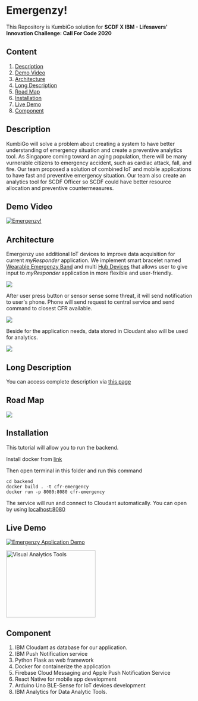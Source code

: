 # Emergenzy!
This Repository is KumbiGo solution for **SCDF X IBM - Lifesavers' Innovation Challenge: Call For Code 2020**

## Content
1. [Description](#description)
2. [Demo Video](#demo-video)
3. [Architecture](#architecture)
4. [Long Description](#long-description)
5. [Road Map](#road-map)
6. [Installation](#installation)
7. [Live Demo](#live-demo)
8. [Component](#component)

## Description
KumbiGo will solve a problem about creating a system to have better understanding of emergency situation and create a preventive analytics tool. As Singapore coming toward an aging population, there will be many vurnerable citizens to emergency accident, such as cardiac attack, fall, and fire. Our team proposed a solution of combined IoT and mobile applications to have fast and preventive emergency situation. Our team also create an analytics tool for SCDF Officer so SCDF could have better resource allocation and preventive countermeasures.

## Demo Video
[![Emergenzy!](http://img.youtube.com/vi/68Q8o2LnBG0/0.jpg)](http://www.youtube.com/watch?v=68Q8o2LnBG0)

## Architecture

Emergenzy use additional IoT devices to improve data acquisition for current *myResponder* application. We implement smart bracelet named [Wearable Emergenzy Band](https://github.com/fazallm/kumbigo-Emergenzy_SCDFXIBM/tree/master/IoT%20Devices/Wearable%20Band) and multi [Hub Devices](https://github.com/fazallm/kumbigo-Emergenzy_SCDFXIBM/tree/master/IoT%20Devices/IoT%20Emergency%20Devices%20Hub) that allows user to give input to *myResponder* application in more flexible and user-friendly.


<image src="Wearable.jpeg">

After user press button or sensor sense some threat, it will send notification to user's phone. Phone will send request to central service and send command to closest CFR available.


<image src="Flow Diagram.png">

Beside for the application needs, data stored in Cloudant also will be used for analytics. 

<image src="Tableu.png">

## Long Description
You can access complete description via [this page](https://github.com/fazallm/kumbigo-Emergenzy_SCDFXIBM/tree/master/Long%20Description)

## Road Map

<image src="Roadmap.jpeg">

## Installation

This tutorial will allow you to run the backend.

Install docker from [link](https://docs.docker.com/get-docker/)

Then open terminal in this folder and run this command

```
cd backend
docker build . -t cfr-emergency
docker run -p 8080:8080 cfr-emergency
```

The service will run and connect to Cloudant automatically. You can open by using [localhost:8080](localhost:8080)

## Live Demo
[![Emergenzy Application Demo](http://img.youtube.com/vi/ug4csLX9RF4/0.jpg)](http://www.youtube.com/watch?v=ug4csLX9RF4)

<a href="http://www.youtube.com/watch?feature=player_embedded&v=llO5we8W9-M
" target="_blank"><img src="http://img.youtube.com/vi/llO5we8W9-M/0.jpg" 
alt="Visual Analytics Tools" width="240" height="180"/></a>

## Component
1. IBM Cloudant as database for our application.
2. IBM Push Notification service
3. Python Flask as web framework
4. Docker for containerize the application
5. Firebase Cloud Messaging and Apple Push Notification Service
6. React Native for mobile app development
7. Arduino Uno BLE-Sense for IoT devices development
8. IBM Analytics for Data Analytic Tools.